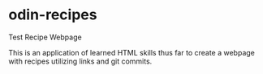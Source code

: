 # odin-recipes
Test Recipe Webpage

This is an application of learned HTML skills thus far to create a webpage with recipes utilizing links and git commits. 